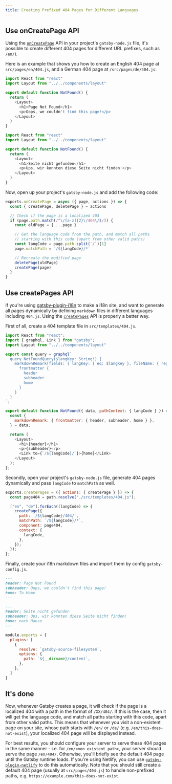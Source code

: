 ```yaml
---
title: Creating Prefixed 404 Pages for Different Languages
---
```


## Use onCreatePage API

Using the [`onCreatePage`](/docs/node-apis/#onCreatePage) API in your project's `gatsby-node.js` file, it's possible to create different 404 pages for different URL prefixes, such as `/en/`).

Here is an example that shows you how to create an English 404 page at `src/pages/en/404.js`, and a German 404 page at `/src/pages/de/404.js`:

```jsx:title=src/pages/en/404.js
import React from "react"
import Layout from "../../components/layout"

export default function NotFound() {
  return (
    <Layout>
      <h1>Page Not Found</h1>
      <p>Oops, we couldn't find this page!</p>
    </Layout>
  )
}
```

```jsx:title=src/pages/de/404.js
import React from "react"
import Layout from "../../components/layout"

export default function NotFound() {
  return (
    <Layout>
      <h1>Seite nicht gefunden</h1>
      <p>Ups, wir konnten diese Seite nicht finden!</p>
    </Layout>
  )
}
```

Now, open up your project's `gatsby-node.js` and add the following code:

```javascript:title=gatsby-node.js
exports.onCreatePage = async ({ page, actions }) => {
  const { createPage, deletePage } = actions

  // Check if the page is a localized 404
  if (page.path.match(/^\/[a-z]{2}\/404\/$/)) {
    const oldPage = { ...page }

    // Get the language code from the path, and match all paths
    // starting with this code (apart from other valid paths)
    const langCode = page.path.split(`/`)[1]
    page.matchPath = `/${langCode}/*`

    // Recreate the modified page
    deletePage(oldPage)
    createPage(page)
  }
}
```

## Use createPages API

If you're using [gatsby-plugin-i18n](/docs/localization-i18n/#gatsby-plugin-i18n) to make a i18n site, and want to generate all pages dynamically by defining `markdown` files in different languages including `404.js`. Using the [`createPages`](/docs/node-apis/#createPages) API is properly a better way.

First of all, create a 404 template file in `src/templates/404.js`.

```jsx:title=src/templates/404.js
import React from "react";
import { graphql, Link } from "gatsby";
import Layout from "../../components/layout"

export const query = graphql`
  query NotFoundQuery($langKey: String!) {
    markdownRemark(fields: { langKey: { eq: $langKey }, fileName: { regex: "/404/" } }) {
      frontmatter {
        header
        subheader
        home
      }
    }
  }
`;

export default function NotFound({ data, pathContext: { langCode } }) => {
  const {
    markdownRemark: { frontmatter: { header, subheader, home } },
  } = data;

  return (
    <Layout>
      <h1>{header}</h1>
      <p>{subheader}</p>
      <Link to={`/${langCode}/`}>{home}</Link>
    </Layout>
  );
};
```

Secondly, open your project's `gatsby-node.js` file, generate 404 pages dynamically and pass `langCode` to `matchPath` as well.

```javascript:title=gatsby-node.js
exports.createPages = ({ actions: { createPage } }) => {
  const page404 = path.resolve("./src/templates/404.js");

  ["en", "de"].forEach((langCode) => {
    createPage({
      path: `/${langCode}/404/`,
      matchPath: `/${langCode}/*`,
      component: page404,
      context: {
        langCode,
      },
    });
  });
};
```

Finally, create your i18n markdown files and import them by config `gatsby-config.js`.

```markdown:title=content/404.en.md
---
header: Page Not Found
subheader: Oops, we couldn't find this page!
home: To Home
---
```

```markdown:title=content/404.de.md
---
header: Seite nicht gefunden
subheader: Ups, wir konnten diese Seite nicht finden!
home: nach Hause
---
```

```javascript:title=gatsby-config.js
module.exports = {
  plugins: [
    {
      resolve: `gatsby-source-filesystem`,
      options: {
        path: `${__dirname}/content`,
      },
    },
  ]
}
```

## It's done

Now, whenever Gatsby creates a page, it will check if the page is a localized 404 with a path in the format of `/XX/404/`. If this is the case, then it will get the language code, and match all paths starting with this code, apart from other valid paths. This means that whenever you visit a non-existent page on your site, whose path starts with `/en/` or `/de/` (e.g. `/en/this-does-not-exist`), your localized 404 page will be displayed instead.

For best results, you should configure your server to serve these 404 pages in the same manner - i.e. for `/en/<non existent path>`, your server should serve the page `/en/404/`. Otherwise, you'll briefly see the default 404 page until the Gatsby runtime loads. If you're using Netlify, you can use [`gatsby-plugin-netlify`](/packages/gatsby-plugin-netlify/) to do this automatically. Note that you should still create a default 404 page (usually at `src/pages/404.js`) to handle non-prefixed paths, e.g. `https://example.com/this-does-not-exist`.
